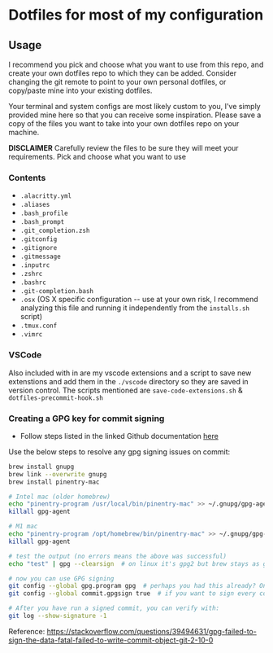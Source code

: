 # Dotfiles for most of my configuration

## Usage

I recommend you pick and choose what you want to use from this repo, and create your own dotfiles repo to which they can be added.  Consider changing the git remote to point to your own personal dotfiles, or copy/paste mine into your existing dotfiles.

Your terminal and system configs are most likely custom to you, I've simply provided mine here so that you can receive some inspiration. Please save a copy of the files you want to take into your own dotfiles repo on your machine.

**DISCLAIMER** Carefully review the files to be sure they will meet your requirements.  Pick and choose what you want to use

### Contents

- `.alacritty.yml`
- `.aliases`
- `.bash_profile`
- `.bash_prompt`
- `.git_completion.zsh`
- `.gitconfig`
- `.gitignore`
- `.gitmessage`
- `.inputrc`
- `.zshrc`
- `.bashrc`
- `.git-completion.bash`
- `.osx` (OS X specific configuration -- use at your own risk, I recommend analyzing this file and running it independently from the `installs.sh` script)
- `.tmux.conf`
- `.vimrc`

### VSCode

Also included with in are my vscode extensions and a script to save new extenstions and add them in the `./vscode` directory so they are saved in version control.
The scripts mentioned are `save-code-extensions.sh` & `dotfiles-precommit-hook.sh`

### Creating a GPG key for commit signing

- Follow steps listed in the linked Github documentation [here](https://docs.github.com/en/authentication/managing-commit-signature-verification/checking-for-existing-gpg-keys)

Use the below steps to resolve any gpg signing issues on commit:

```sh
brew install gnupg
brew link --overwrite gnupg
brew install pinentry-mac

# Intel mac (older homebrew)
echo "pinentry-program /usr/local/bin/pinentry-mac" >> ~/.gnupg/gpg-agent.conf 
killall gpg-agent

# M1 mac
echo "pinentry-program /opt/homebrew/bin/pinentry-mac" >> ~/.gnupg/gpg-agent.conf 
killall gpg-agent

# test the output (no errors means the above was successful)
echo "test" | gpg --clearsign  # on linux it's gpg2 but brew stays as gpg

# now you can use GPG signing
git config --global gpg.program gpg  # perhaps you had this already? On linux maybe gpg2
git config --global commit.gpgsign true  # if you want to sign every commit

# After you have run a signed commit, you can verify with:
git log --show-signature -1
```

Reference: https://stackoverflow.com/questions/39494631/gpg-failed-to-sign-the-data-fatal-failed-to-write-commit-object-git-2-10-0